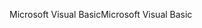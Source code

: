 <span data-ttu-id="97c0a-101">Microsoft Visual Basic</span><span class="sxs-lookup"><span data-stu-id="97c0a-101">Microsoft Visual Basic</span></span>